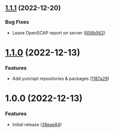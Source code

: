 ## [1.1.1](https://github.com/de-it-krachten/ansible-role-openscap/compare/v1.1.0...v1.1.1) (2022-12-20)


### Bug Fixes

* Leave OpenSCAP report on server ([606b562](https://github.com/de-it-krachten/ansible-role-openscap/commit/606b562d793d1b80ff3208b9bc990ed20abd5c60))

# [1.1.0](https://github.com/de-it-krachten/ansible-role-openscap/compare/v1.0.0...v1.1.0) (2022-12-13)


### Features

* Add yum/apt repositories & packages ([1187a29](https://github.com/de-it-krachten/ansible-role-openscap/commit/1187a29f71b7f810112b191a909a69d6703e2075))

# 1.0.0 (2022-12-13)


### Features

* Initial release ([38eae84](https://github.com/de-it-krachten/ansible-role-openscap/commit/38eae84e5817d122db6e33cc430af11949ad08d1))
